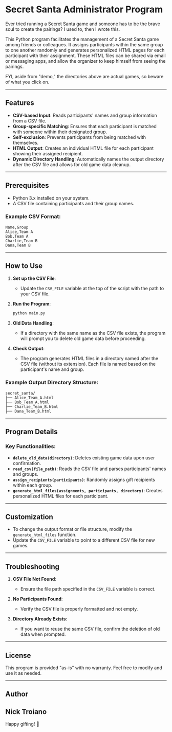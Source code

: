 # Secret Santa Administrator Program

Ever tried running a Secret Santa game and someone has to be the brave soul to create the pairings? I used to, then I wrote this. 

This Python program facilitates the management of a Secret Santa game among friends or colleagues. It assigns participants within the same group to one another randomly and generates personalized HTML pages for each participant with their assignment. These HTML files can be shared via email or messaging apps, and allow the organizer to keep himself from seeing the pairings.

FYI, aside from "demo," the directories above are actual games, so beware of what you click on. 

---

## Features
- **CSV-based Input**: Reads participants' names and group information from a CSV file.
- **Group-specific Matching**: Ensures that each participant is matched with someone within their designated group.
- **Self-exclusion**: Prevents participants from being matched with themselves.
- **HTML Output**: Creates an individual HTML file for each participant showing their assigned recipient.
- **Dynamic Directory Handling**: Automatically names the output directory after the CSV file and allows for old game data cleanup.

---

## Prerequisites
- Python 3.x installed on your system.
- A CSV file containing participants and their group names.

### Example CSV Format:
```csv
Name,Group
Alice,Team A
Bob,Team A
Charlie,Team B
Dana,Team B
```

---

## How to Use

1. **Set up the CSV File**:
   - Update the `CSV_FILE` variable at the top of the script with the path to your CSV file.

2. **Run the Program**:
   ```bash
   python main.py
   ```

3. **Old Data Handling**:
   - If a directory with the same name as the CSV file exists, the program will prompt you to delete old game data before proceeding.

4. **Check Output**:
   - The program generates HTML files in a directory named after the CSV file (without its extension). Each file is named based on the participant's name and group.

### Example Output Directory Structure:
```
secret_santa/
├── Alice_Team_A.html
├── Bob_Team_A.html
├── Charlie_Team_B.html
├── Dana_Team_B.html
```

---

## Program Details

### Key Functionalities:
- **`delete_old_data(directory)`**: Deletes existing game data upon user confirmation.
- **`read_csv(file_path)`**: Reads the CSV file and parses participants' names and groups.
- **`assign_recipients(participants)`**: Randomly assigns gift recipients within each group.
- **`generate_html_files(assignments, participants, directory)`**: Creates personalized HTML files for each participant.

---

## Customization
- To change the output format or file structure, modify the `generate_html_files` function.
- Update the `CSV_FILE` variable to point to a different CSV file for new games.

---

## Troubleshooting

1. **CSV File Not Found**:
   - Ensure the file path specified in the `CSV_FILE` variable is correct.

2. **No Participants Found**:
   - Verify the CSV file is properly formatted and not empty.

3. **Directory Already Exists**:
   - If you want to reuse the same CSV file, confirm the deletion of old data when prompted.

---

## License
This program is provided "as-is" with no warranty. Feel free to modify and use it as needed.

---

## Author
Nick Troiano
---

Happy gifting! 🎁

